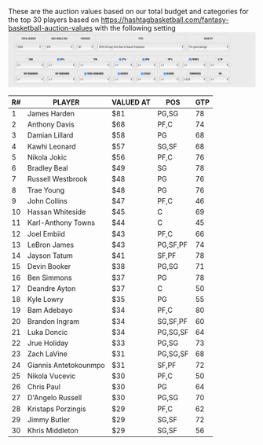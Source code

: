 These are the auction values based on our total budget and categories for the top 30 players based on https://hashtagbasketball.com/fantasy-basketball-auction-values with the following setting ![Settings](https://github.com/SoneeJohn/BFL-Rules/blob/master/Settings.png)

| R# | PLAYER                | VALUED AT | POS      | GTP |
|----|-----------------------|-----------|----------|-----|
| 1  | James Harden          | $81       | PG,SG    | 78  |
| 2  | Anthony Davis         | $68       | PF,C     | 74  |
| 3  | Damian Lillard        | $58       | PG       | 68  |
| 4  | Kawhi Leonard         | $57       | SG,SF    | 68  |
| 5  | Nikola Jokic          | $56       | PF,C     | 76  |
| 6  | Bradley Beal          | $49       | SG       | 78  |
| 7  | Russell Westbrook     | $48       | PG       | 76  |
| 8  | Trae Young            | $48       | PG       | 76  |
| 9  | John Collins          | $47       | PF,C     | 46  |
| 10 | Hassan Whiteside      | $45       | C        | 69  |
| 11 | Karl-Anthony Towns    | $44       | C        | 45  |
| 12 | Joel Embiid           | $43       | PF,C     | 66  |
| 13 | LeBron James          | $43       | PG,SF,PF | 74  |
| 14 | Jayson Tatum          | $41       | SF,PF    | 78  |
| 15 | Devin Booker          | $38       | PG,SG    | 71  |
| 16 | Ben Simmons           | $37       | PG       | 78  |
| 17 | Deandre Ayton         | $37       | C        | 50  |
| 18 | Kyle Lowry            | $35       | PG       | 55  |
| 19 | Bam Adebayo           | $34       | PF,C     | 80  |
| 20 | Brandon Ingram        | $34       | SG,SF,PF | 60  |
| 21 | Luka Doncic           | $34       | PG,SG,SF | 64  |
| 22 | Jrue Holiday          | $33       | PG,SG    | 73  |
| 23 | Zach LaVine           | $31       | PG,SG,SF | 68  |
| 24 | Giannis Antetokounmpo | $31       | SF,PF    | 72  |
| 25 | Nikola Vucevic        | $30       | PF,C     | 50  |
| 26 | Chris Paul            | $30       | PG       | 64  |
| 27 | D'Angelo Russell      | $30       | PG,SG    | 70  |
| 28 | Kristaps Porzingis    | $29       | PF,C     | 62  |
| 29 | Jimmy Butler          | $29       | SG,SF    | 72  |
| 30 | Khris Middleton       | $29       | SG,SF    | 56  |
